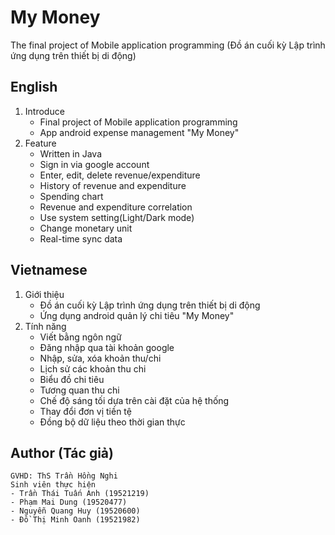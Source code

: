 # My Money
The final project of Mobile application programming (Đồ án cuối kỳ Lập trình ứng dụng trên thiết bị di động)

## English  
1. Introduce 
      - Final project of Mobile application programming  
      - App android expense management "My Money"  
2. Feature  
      - Written in Java    
      - Sign in via google account
      - Enter, edit, delete revenue/expenditure  
      - History of revenue and expenditure  
      - Spending chart    
      - Revenue and expenditure correlation  
      - Use system setting(Light/Dark mode)  
      - Change monetary unit  
      - Real-time sync data  
   
## Vietnamese
1. Giới thiệu
      - Đồ án cuối kỳ Lập trình ứng dụng trên thiết bị di động      
      - Ứng dụng android quản lý chi tiêu "My Money"
2. Tính năng  
      - Viết bằng ngôn ngữ   
      - Đăng nhập qua tài khoản google  
      - Nhập, sửa, xóa khoản thu/chi  
      - Lịch sử các khoản thu chi
      - Biểu đồ chi tiêu  
      - Tương quan thu chi  
      - Chế độ sáng tối dựa trên cài đặt của hệ thống  
      - Thay đổi đơn vị tiền tệ  
      - Đồng bộ dữ liệu theo thời gian thực
      
## Author (Tác giả)  
    GVHD: ThS Trần Hồng Nghi 
    Sinh viên thực hiện
    - Trần Thái Tuấn Anh (19521219)
    - Phạm Mai Dung (19520477)
    - Nguyễn Quang Huy (19520600)
    - Đồ Thị Minh Oanh (19521982)
